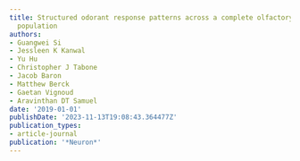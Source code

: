 ```yaml
---
title: Structured odorant response patterns across a complete olfactory receptor neuron
  population
authors:
- Guangwei Si
- Jessleen K Kanwal
- Yu Hu
- Christopher J Tabone
- Jacob Baron
- Matthew Berck
- Gaetan Vignoud
- Aravinthan DT Samuel
date: '2019-01-01'
publishDate: '2023-11-13T19:08:43.364477Z'
publication_types:
- article-journal
publication: '*Neuron*'
---
```

